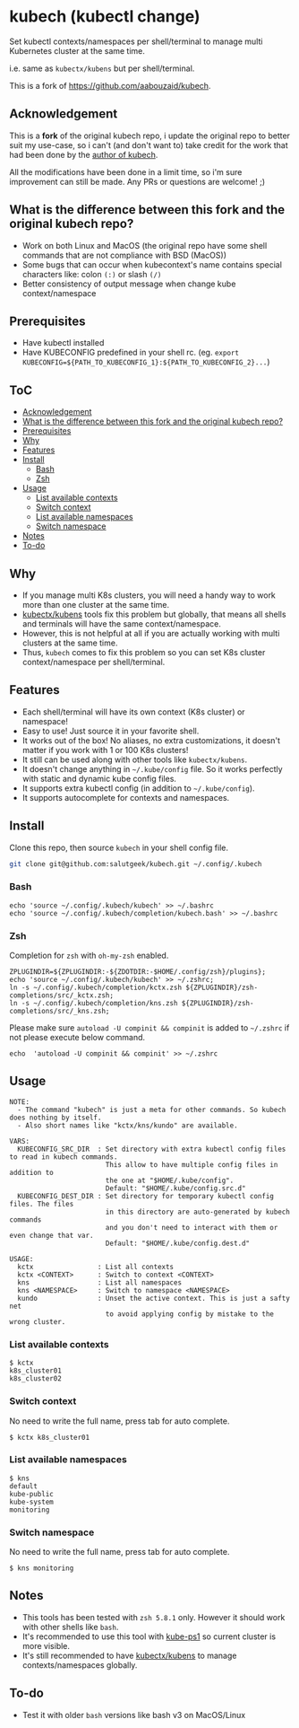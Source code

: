 <!-- omit in toc -->
# kubech (kubectl change)
Set kubectl contexts/namespaces per shell/terminal to manage multi Kubernetes cluster at the same time.

i.e. same as `kubectx/kubens` but per shell/terminal.

This is a fork of https://github.com/aabouzaid/kubech.

## Acknowledgement
This is a **fork** of the original kubech repo, i update the original repo to better suit my use-case, so i can't (and don't want to) take credit for the work that had been done by the [author of kubech](https://github.com/aabouzaid). 

All the modifications have been done in a limit time, so i'm sure improvement can still be made. Any PRs or questions are welcome! ;) 

## What is the difference between this fork and the original kubech repo?

- Work on both Linux and MacOS (the original repo have some shell commands that are not compliance with BSD (MacOS))
- Some bugs that can occur when kubecontext's name contains special characters like: colon `(:)` or slash `(/)`
- Better consistency of output message when change kube context/namespace

## Prerequisites
- Have kubectl installed
- Have KUBECONFIG predefined in your shell rc. (eg. `export KUBECONFIG=${PATH_TO_KUBECONFIG_1}:${PATH_TO_KUBECONFIG_2}...`) 

<!-- omit in toc -->
## ToC
- [Acknowledgement](#acknowledgement)
- [What is the difference between this fork and the original kubech repo?](#what-is-the-difference-between-this-fork-and-the-original-kubech-repo)
- [Prerequisites](#prerequisites)
- [Why](#why)
- [Features](#features)
- [Install](#install)
  - [Bash](#bash)
  - [Zsh](#zsh)
- [Usage](#usage)
  - [List available contexts](#list-available-contexts)
  - [Switch context](#switch-context)
  - [List available namespaces](#list-available-namespaces)
  - [Switch namespace](#switch-namespace)
- [Notes](#notes)
- [To-do](#to-do)

## Why
- If you manage multi K8s clusters, you will need a handy way to work more than one cluster at the same time.
- [kubectx/kubens](https://github.com/ahmetb/kubectx) tools fix this problem but globally,
  that means all shells and terminals will have the same context/namespace.
- However, this is not helpful at all if you are actually working with multi clusters at the same time.
- Thus, `kubech` comes to fix this problem so you can set K8s cluster context/namespace per shell/terminal.

## Features
- Each shell/terminal will have its own context (K8s cluster) or namespace!
- Easy to use! Just source it in your favorite shell.
- It works out of the box! No aliases, no extra customizations,
  it doesn't matter if you work with 1 or 100 K8s clusters!
- It still can be used along with other tools like `kubectx/kubens`.
- It doesn't change anything in `~/.kube/config` file.
  So it works perfectly with static and dynamic kube config files.
- It supports extra kubectl config (in addition to `~/.kube/config`).
- It supports autocomplete for contexts and namespaces.

## Install
Clone this repo, then source `kubech` in your shell config file.
```bash or zsh
git clone git@github.com:salutgeek/kubech.git ~/.config/.kubech
```

### Bash
```
echo 'source ~/.config/.kubech/kubech' >> ~/.bashrc
echo 'source ~/.config/.kubech/completion/kubech.bash' >> ~/.bashrc
```
### Zsh
Completion for `zsh` with `oh-my-zsh` enabled.
```
ZPLUGINDIR=${ZPLUGINDIR:-${ZDOTDIR:-$HOME/.config/zsh}/plugins};
echo 'source ~/.config/.kubech/kubech' >> ~/.zshrc;
ln -s ~/.config/.kubech/completion/kctx.zsh ${ZPLUGINDIR}/zsh-completions/src/_kctx.zsh;
ln -s ~/.config/.kubech/completion/kns.zsh ${ZPLUGINDIR}/zsh-completions/src/_kns.zsh;
```

Please make sure `autoload -U compinit && compinit` is added to `~/.zshrc` if not please execute below command.
```
echo  'autoload -U compinit && compinit' >> ~/.zshrc
```

## Usage
```
NOTE:
  - The command "kubech" is just a meta for other commands. So kubech does nothing by itself.
  - Also short names like "kctx/kns/kundo" are available.

VARS:
  KUBECONFIG_SRC_DIR  : Set directory with extra kubectl config files to read in kubech commands.
                        This allow to have multiple config files in addition to
                        the one at "$HOME/.kube/config".
                        Default: "$HOME/.kube/config.src.d"
  KUBECONFIG_DEST_DIR : Set directory for temporary kubectl config files. The files
                        in this directory are auto-generated by kubech commands
                        and you don't need to interact with them or even change that var.
                        Default: "$HOME/.kube/config.dest.d"

USAGE:
  kctx                : List all contexts
  kctx <CONTEXT>      : Switch to context <CONTEXT>
  kns                 : List all namespaces
  kns <NAMESPACE>     : Switch to namespace <NAMESPACE>
  kundo               : Unset the active context. This is just a safty net
                        to avoid applying config by mistake to the wrong cluster.
```

### List available contexts
```
$ kctx
k8s_cluster01
k8s_cluster02
```

### Switch context
No need to write the full name, press tab for auto complete.
```
$ kctx k8s_cluster01
```

### List available namespaces
```
$ kns
default
kube-public
kube-system
monitoring
```

### Switch namespace
No need to write the full name, press tab for auto complete.
```
$ kns monitoring
```

## Notes
- This tools has been tested with `zsh 5.8.1` only. However it should work with other shells like `bash`.
- It's recommended to use this tool with [kube-ps1](https://github.com/jonmosco/kube-ps1)
  so current cluster is more visible.
- It's still recommended to have [kubectx/kubens](https://github.com/ahmetb/kubectx)
  to manage contexts/namespaces globally.

## To-do
- Test it with older `bash` versions like bash v3 on MacOS/Linux
